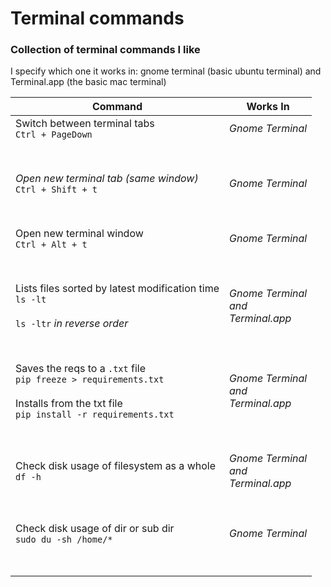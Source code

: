 # Terminal commands 
### Collection of terminal commands I like
I specify which one it works in: gnome terminal (basic ubuntu terminal) and Terminal.app (the basic mac terminal)

| Command                               | Works In                         |
|---------------------------------------|----------------------------------|
| Switch between terminal tabs <br> ```Ctrl + PageDown``` | *Gnome Terminal* |
|<br> <br> | |
| *Open new terminal tab (same window)*  <br> ```Ctrl + Shift + t``` | *Gnome Terminal* |
| <br><br> | |
| Open new terminal window  <br> ```Ctrl + Alt + t``` | *Gnome Terminal* |  
| <br> <br> | |
| Lists files sorted by latest modification time <br> ```ls -lt``` <br> <br> ```ls -ltr``` *in reverse order* | *Gnome Terminal <br> and <br> Terminal.app* |
| <br> <br> | |
| Saves the reqs to a `.txt` file <br> ```pip freeze > requirements.txt ```<br> <br> Installs from the txt file <br> ```pip install -r requirements.txt``` |  *Gnome Terminal <br> and <br> Terminal.app* |
| <br> <br> | |
| Check disk usage of filesystem as a whole <br> ```df -h``` | *Gnome Terminal <br> and <br> Terminal.app* |
|<br> <br> | |
| Check disk usage of dir or sub dir <br> ``` sudo du -sh /home/* ``` | *Gnome Terminal* |
|<br> <br> | |

